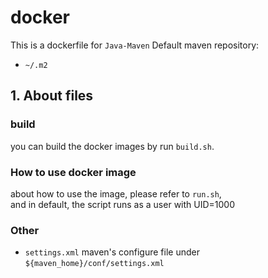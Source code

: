 # docker

This is a dockerfile for `Java-Maven`
Default maven repository:  
* `~/.m2`

## 1. About files

### build 
you can build the docker images by run `build.sh`.

### How to use docker image 
about how to use the image, please refer to `run.sh`,  
and in default, the script runs as a user with UID=1000

### Other
* `settings.xml` maven's configure file under `${maven_home}/conf/settings.xml`
